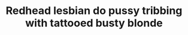 ---
layout: post
title: Redhead lesbian do pussy tribbing with tattooed busty blonde
duration: '06:39'
view: 265
rate: 2
video: 'https://flashservice.xvideos.com/embedframe/26142703'
category:
 - blonde
 - brunette
 - busty
 - cab
 - curvy
 - gorgeous
 - lesbian
 - outdoor
 - rough
 - stunning
 - tattoo
tags: 
 - big-tits
priority: 0.9
changefreq: daily
---